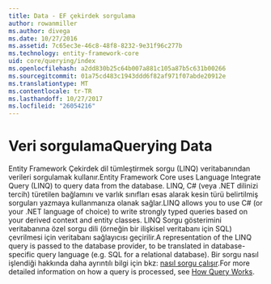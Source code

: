 ```yaml
---
title: Data - EF çekirdek sorgulama
author: rowanmiller
ms.author: divega
ms.date: 10/27/2016
ms.assetid: 7c65ec3e-46c8-48f8-8232-9e31f96c277b
ms.technology: entity-framework-core
uid: core/querying/index
ms.openlocfilehash: a2dd830b25c64b007a881c105a87b5c631b00266
ms.sourcegitcommit: 01a75cd483c1943ddd6f82af971f07abde20912e
ms.translationtype: MT
ms.contentlocale: tr-TR
ms.lasthandoff: 10/27/2017
ms.locfileid: "26054216"
---
```

# <a name="querying-data"></a><span data-ttu-id="70b04-102">Veri sorgulama</span><span class="sxs-lookup"><span data-stu-id="70b04-102">Querying Data</span></span>

<span data-ttu-id="70b04-103">Entity Framework Çekirdek dil tümleştirmek sorgu (LINQ) veritabanından verileri sorgulamak kullanır.</span><span class="sxs-lookup"><span data-stu-id="70b04-103">Entity Framework Core uses Language Integrate Query (LINQ) to query data from the database.</span></span> <span data-ttu-id="70b04-104">LINQ, C# (veya .NET dilinizi tercih) türetilen bağlamını ve varlık sınıfları esas alarak kesin türü belirtilmiş sorguları yazmaya kullanmanıza olanak sağlar.</span><span class="sxs-lookup"><span data-stu-id="70b04-104">LINQ allows you to use C# (or your .NET language of choice) to write strongly typed queries based on your derived context and entity classes.</span></span> <span data-ttu-id="70b04-105">LINQ Sorgu gösterimini veritabanına özel sorgu dili (örneğin bir ilişkisel veritabanı için SQL) çevrilmesi için veritabanı sağlayıcısı geçirilir.</span><span class="sxs-lookup"><span data-stu-id="70b04-105">A representation of the LINQ query is passed to the database provider, to be translated in database-specific query language (e.g. SQL for a relational database).</span></span> <span data-ttu-id="70b04-106">Bir sorgu nasıl işlendiği hakkında daha ayrıntılı bilgi için bkz: [nasıl sorgu çalışır](overview.md).</span><span class="sxs-lookup"><span data-stu-id="70b04-106">For more detailed information on how a query is processed, see [How Query Works](overview.md).</span></span>
